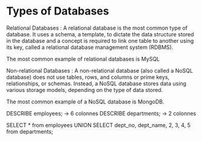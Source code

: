 # Types of Databases

Relational Databases : A relational database is the most common type of database. It uses a schema, a template, to dictate the data structure stored in the database and a concept is required to link one table to another using its key, called a relational database management system (RDBMS).

The most common example of relational databases is MySQL

Non-relational Databases : A non-relational database (also called a NoSQL database) does not use tables, rows, and columns or prime keys, relationships, or schemas. Instead, a NoSQL database stores data using various storage models, depending on the type of data stored.

The most common example of a NoSQL database is MongoDB.







DESCRIBE employees;
-> 6 colonnes
DESCRIBE departments;
-> 2 colonnes

SELECT * from employees UNION SELECT dept_no, dept_name, 2, 3, 4, 5 from departments;

